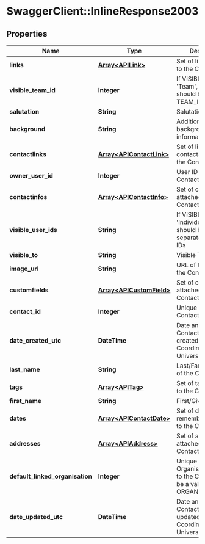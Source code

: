 # SwaggerClient::InlineResponse2003

## Properties
Name | Type | Description | Notes
------------ | ------------- | ------------- | -------------
**links** | [**Array&lt;APILink&gt;**](APILink.md) | Set of links attached to the Contact | [optional] 
**visible_team_id** | **Integer** | If VISIBLE_TO is &#39;Team&#39;, then this should be a TEAM_ID | [optional] 
**salutation** | **String** | Salutation | [optional] 
**background** | **String** | Additional background information | [optional] 
**contactlinks** | [**Array&lt;APIContactLink&gt;**](APIContactLink.md) | Set of links to other contacts attached to the Contact | [optional] 
**owner_user_id** | **Integer** | User ID of the Contact owner | [optional] 
**contactinfos** | [**Array&lt;APIContactInfo&gt;**](APIContactInfo.md) | Set of contact infos attached to the Contact | [optional] 
**visible_user_ids** | **String** | If VISIBLE_TO is &#39;Individuals, this should be a comma separated list of user IDs | [optional] 
**visible_to** | **String** | Visible To | [optional] 
**image_url** | **String** | URL of the Image for the Contact. | [optional] 
**customfields** | [**Array&lt;APICustomField&gt;**](APICustomField.md) | Set of custom fields attached to the Contact | [optional] 
**contact_id** | **Integer** | Unique ID for the Contact record | [optional] 
**date_created_utc** | **DateTime** | Date and time Contact record created, as Coordinated Universal Time | [optional] 
**last_name** | **String** | Last/Family/Surname of the Contact | [optional] 
**tags** | [**Array&lt;APITag&gt;**](APITag.md) | Set of tags attached to the Contact | [optional] 
**first_name** | **String** | First/Given Name | [optional] 
**dates** | [**Array&lt;APIContactDate&gt;**](APIContactDate.md) | Set of dates to remember attached to the Contact | [optional] 
**addresses** | [**Array&lt;APIAddress&gt;**](APIAddress.md) | Set of addresses attached to the Contact | [optional] 
**default_linked_organisation** | **Integer** | Unique key of the Organisation linked to the Contact, must be a valid ORGANISATION_ID | [optional] 
**date_updated_utc** | **DateTime** | Date and time Contact record updated, as Coordinated Universal Time | [optional] 


